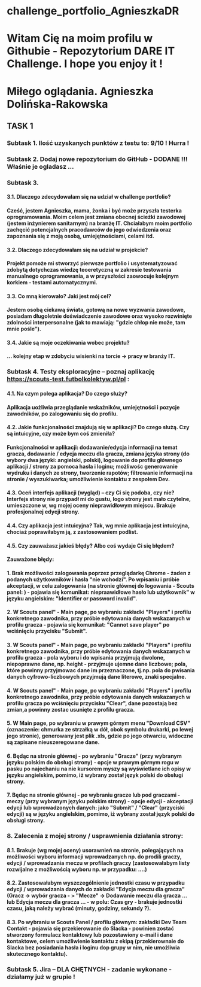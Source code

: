 # challenge_portfolio_AgnieszkaDR
# Witam Cię na moim profilu w Githubie - Repozytorium DARE IT Challenge. I hope you enjoy it ! 
# Miłego oglądania. Agnieszka Dolińska-Rakowska
## TASK 1
### Subtask 1.    Ilość uzyskanych punktów z testu to: 9/10 ! Hurra !
### Subtask 2. Dodaj nowe repozytorium do GitHub - DODANE !!! Właśnie je ogladasz ...
### Subtask 3. 
#### 3.1. Dlaczego zdecydowałam się na udział w challenge portfolio? 
#### Cześć, jestem Agnieszka, mama, żonka i być może przyszła testerka oprogramowania. Moim celem jest zmiana obecnej ścieżki zawodowej (jestem inżynierem sanitarnym) na branżę IT. Chciałabym moim portfolio zachęcić potencjalnych pracodawców do jego odwiedzenia oraz zapoznania się z moją osobą, umiejętnościami, celami itd. 
#### 3.2. Dlaczego zdecydowałam się na udział w projekcie? 
#### Projekt pomoże mi stworzyć pierwsze portfolio i usystematyzować zdobytą dotychczas wiedzę teoeretyczną w zakresie testowania manualnego oprogramowania, a w przyszłości zaowocuje kolejnym korkiem - testami automatycznymi. 
#### 3.3. Co mną kierowało? Jaki jest mój cel? 
#### Jestem osobą ciekawą świata, gotową na nowe wyzwania zawodowe, posiadam długoletnie doświadczenie zawodowe oraz wysoko rozwinięte zdolności interpersonalne (jak to mawiają: "gdzie chłop nie może, tam mnie pośle").
#### 3.4. Jakie są moje oczekiwania wobec projektu? 
#### ... kolejny etap w zdobyciu wisienki na torcie -> pracy w branży IT.
### Subtask 4. Testy eksploracyjne – poznaj aplikację https://scouts-test.futbolkolektyw.pl/pl :
#### 4.1. Na czym polega aplikacja? Do czego służy? 
#### Aplikacja uożliwia przeglądanie wskaźników, umiejętności i pozycje zawodników, po zalogowaniu się do profilu.
#### 4.2. Jakie funkcjonalności znajdują się w aplikacji? Do czego służą. Czy są intuicyjne, czy może bym coś zmieniła? 
#### Funkcjonalności w aplikacji: dodawanie/edycja informacji na temat gracza, dodawanie / edycja meczu dla gracza, zmiana języka strony (do wybory dwa języki: angielski, polski), logowanie do profilu głównego aplikacji / strony za pomoca hasła i loginu; możliwośc generowanie wydruku i danych ze strony, tworzenie rapotów; filtrowanie informacji na stronie / wyszukiwarka; umożliwienie kontaktu z zespołem Dev. 
#### 4.3. Oceń interfejs aplikacji (wygląd) – czy Ci się podoba, czy nie? Interfejs strony nie przypadł mi do gustu, logo strony jest mało czytelne, umieszczone w, wg mojej oceny nieprawidłowym miejscu. Brakuje profesjonalnej edycji strony.  
#### 4.4. Czy aplikacja jest intuicyjna? Tak, wg mnie aplikacja jest intuicyjna, chociaż poprawiłabym ją, z zastosowaniem podlist. 
#### 4.5. Czy zauważasz jakieś błędy? Albo coś wydaje Ci się błędem? 
#### Zauważone błędy:
#### 1. Brak możliwości zalogowania poprzez przeglądarkę Chrome - żaden z podanych użytkowników i hasła "nie wchodzi". Po wpisaniu i próbie akceptacji, w celu zalogowania (na stronie głównej do logowania - Scouts panel: ) - pojawia się komunikat: niepraawidłowe hasło lub użytkownik" w języku angielskim: "Identifier or password invalid". 
#### 2. W Scouts panel" - Main page, po wybraniu zakładki "Players" i profilu konkretnego zawodnika, przy próbie edytowania danych wskazanych w profilu gracza - pojawia się komunikat: "Cannot save player" po wciśnięciu przycisku "Submit".
#### 3. W Scouts panel" - Main page, po wybraniu zakładki "Players" i profilu konkretnego zawodnika, przy próbie edytowania danych wskazanych w profilu gracza - pola wyboru i do wpisania przyjmują dwolone, niepoprawne dane, np. height - przyjmuje ujemne dane liczbowe; pola, które powinny przyjmowac dane im przeznaczone, tj.np. pola do pwisania danych cyfrowo-liczbowych przyjmują dane literowe, znaki specjalne. 
#### 4. W Scouts panel" - Main page, po wybraniu zakładki "Players" i profilu konkretnego zawodnika, przy próbie edytowania danych wskazanych w profilu gracza po wciśnięciu przycisku "Clear", dane pozostają bez zmian,a powinny zostac usunięte z profilu gracza. 
#### 5. W Main page, po wybraniu w prawym górnym menu "Download CSV" (oznaczenie: chmurka ze strzałką w dół, obok symbolu drukarki, po lewej jego stronie), generowany jest plik .xls, gdzie po jego otwarciu, widoczne są zapisane nieuszeregowane dane. 
#### 6. Będąc na stronie głównej - po wybraniu "Gracze" (przy wybranym języku polskim do obsługi strony) - opcje w prawym górnym rogu w pasku po najechaniu na nie kursorem myszy są wyświetlane ich opisy w języku angielskim, pomimo, iż wybrany został język polski do obsługi strony. 
#### 7. Będąc na stronie głównej - po wybraniu gracze lub pod graczami - meczy (przy wybranym języku polskim strony) - opcje edycji - akceptacji edycji lub wprowadzonych danych: jako "Submit" / "Clear" (przyciski edycji) są w języku angielskim, pomimo, iż wybrany został język polski do obsługi strony. 
### 8. Zalecenia z mojej strony / usprawnienia działania strony:
#### 8.1. Brakuje (wg mojej oceny) usorawnień na stronie, polegających na możliwości wyboru informacji wprowadzanych np. do prodili graczy, edycji / wprowadzania meczu w profilach graczy (zastosowałabym listy rozwijalne z możliwością wyboru np. w przypadku: ....)
#### 8.2. Zastosowałabym wyszczególnienie jednostki czasu w przypadku edycji / wprowadzania danych do zakładki "Edycja meczu dla gracza" (Gracz -> wybór gracza - > "Mecze" -> Dodawanie meczu dla gracza ... lub Edycja meczu dla gracza ... - w polu: Czas gry - brakuje jednostki czasu, jaką należy wybrać (minuty, godziny, sekundy ?).
#### 8.3. Po wybraniu w Scouts Panel / profilu głównym: zakładki Dev Team Contakt - pojawia się przekierowanie do Slacka - powinien zostać stworzony formulacz kontaktowy lub pozostawiony e-mail i dane kontaktowe, celem umożliwienie kontaktu z ekipą (przekierownaie do Slacka bez posiadania hasła i loginu dop grupy w nim, nie umożliwia skutecznego kontaktu).
### Subtask 5. Jira – DLA CHĘTNYCH - zadanie wykonane - działamy już w grupie !
